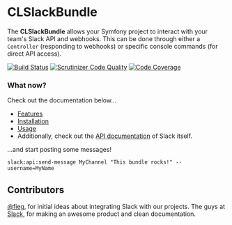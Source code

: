 CLSlackBundle
=============
The **CLSlackBundle** allows your Symfony project to interact with your team's Slack API and webhooks.
This can be done through either a ``Controller`` (responding to webhooks) or specific console commands (for direct API access).

[![Build Status](https://secure.travis-ci.org/cleentfaar/CLSlackBundle.png)](http://travis-ci.org/cleentfaar/CLSlackBundle)
[![Scrutinizer Code Quality](https://scrutinizer-ci.com/g/cleentfaar/CLSlackBundle/badges/quality-score.png?b=master)](https://scrutinizer-ci.com/g/cleentfaar/CLSlackBundle/?branch=master)
[![Code Coverage](https://scrutinizer-ci.com/g/cleentfaar/CLSlackBundle/badges/coverage.png?b=master)](https://scrutinizer-ci.com/g/cleentfaar/CLSlackBundle/?branch=master)


### What now?

Check out the documentation below...

* [Features](Resources/doc/features.md)
* [Installation](Resources/doc/installation.md)
* [Usage](Resources/doc/features.md)
* Additionally, check out the [API documentation](https://api.slack.com/) of Slack itself.

...and start posting some messages!

``slack:api:send-message MyChannel "This bundle rocks!" --username=MyName``


## Contributors

[@fieg](http://github.com/fieg), for initial ideas about integrating Slack with our projects.
The guys at [Slack](https://slack.com/), for making an awesome product and clean documentation.

